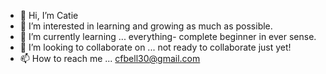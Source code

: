 - 👋 Hi, I’m Catie
- 👀 I’m interested in learning and growing as much as possible.
- 🌱 I’m currently learning ... everything- complete beginner in ever sense.
- 💞️ I’m looking to collaborate on ... not ready to collaborate just yet!
- 📫 How to reach me ... cfbell30@gmail.com

<!---
cfbell30/cfbell30 is a ✨ special ✨ repository because its `README.md` (this file) appears on your GitHub profile.
You can click the Preview link to take a look at your changes.
--->
